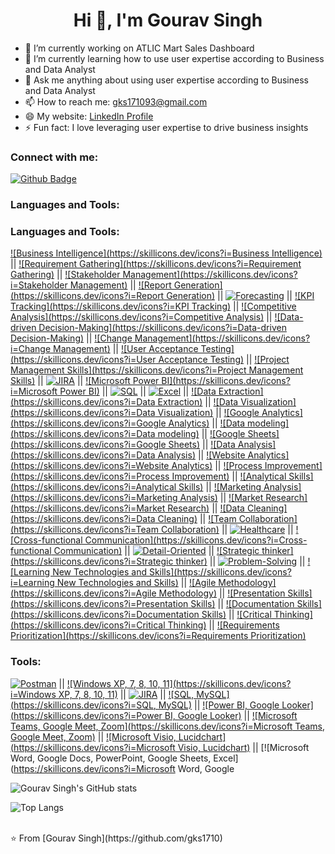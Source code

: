 <h1 align="center">Hi 👋, I'm Gourav Singh</h1>

- 🔭 I’m currently working on ATLIC Mart Sales Dashboard
- 🌱 I’m currently learning how to use user expertise according to Business and Data Analyst
- 💬 Ask me anything about using user expertise according to Business and Data Analyst
- 📫 How to reach me: gks171093@gmail.com
- 😄 My website: [LinkedIn Profile](https://www.linkedin.com/in/gouravks17/)
- ⚡ Fun fact: I love leveraging user expertise to drive business insights

### Connect with me:
<div id="badges">
  <a href="https://github.com/gks1710">
    <img src="https://img.shields.io/badge/Github-white?style=for-the-badge&logo=Github&logoColor=black" alt="Github Badge"/>
  </a>
</div>

### Languages and Tools:
### Languages and Tools:
[![Business Intelligence](https://skillicons.dev/icons?i=Business Intelligence)](https://skillicons.dev) || 
[![Requirement Gathering](https://skillicons.dev/icons?i=Requirement Gathering)](https://skillicons.dev) || 
[![Stakeholder Management](https://skillicons.dev/icons?i=Stakeholder Management)](https://skillicons.dev) || 
[![Report Generation](https://skillicons.dev/icons?i=Report Generation)](https://skillicons.dev) || 
[![Forecasting](https://skillicons.dev/icons?i=Forecasting)](https://skillicons.dev) || 
[![KPI Tracking](https://skillicons.dev/icons?i=KPI Tracking)](https://skillicons.dev) || 
[![Competitive Analysis](https://skillicons.dev/icons?i=Competitive Analysis)](https://skillicons.dev) || 
[![Data-driven Decision-Making](https://skillicons.dev/icons?i=Data-driven Decision-Making)](https://skillicons.dev) || 
[![Change Management](https://skillicons.dev/icons?i=Change Management)](https://skillicons.dev) || 
[![User Acceptance Testing](https://skillicons.dev/icons?i=User Acceptance Testing)](https://skillicons.dev) || 
[![Project Management Skills](https://skillicons.dev/icons?i=Project Management Skills)](https://skillicons.dev) || 
[![JIRA](https://skillicons.dev/icons?i=JIRA)](https://skillicons.dev) || 
[![Microsoft Power BI](https://skillicons.dev/icons?i=Microsoft Power BI)](https://skillicons.dev) || 
[![SQL](https://skillicons.dev/icons?i=SQL)](https://skillicons.dev) || 
[![Excel](https://skillicons.dev/icons?i=Excel)](https://skillicons.dev) || 
[![Data Extraction](https://skillicons.dev/icons?i=Data Extraction)](https://skillicons.dev) || 
[![Data Visualization](https://skillicons.dev/icons?i=Data Visualization)](https://skillicons.dev) || 
[![Google Analytics](https://skillicons.dev/icons?i=Google Analytics)](https://skillicons.dev) || 
[![Data modeling](https://skillicons.dev/icons?i=Data modeling)](https://skillicons.dev) || 
[![Google Sheets](https://skillicons.dev/icons?i=Google Sheets)](https://skillicons.dev) || 
[![Data Analysis](https://skillicons.dev/icons?i=Data Analysis)](https://skillicons.dev) || 
[![Website Analytics](https://skillicons.dev/icons?i=Website Analytics)](https://skillicons.dev) || 
[![Process Improvement](https://skillicons.dev/icons?i=Process Improvement)](https://skillicons.dev) || 
[![Analytical Skills](https://skillicons.dev/icons?i=Analytical Skills)](https://skillicons.dev) || 
[![Marketing Analysis](https://skillicons.dev/icons?i=Marketing Analysis)](https://skillicons.dev) || 
[![Market Research](https://skillicons.dev/icons?i=Market Research)](https://skillicons.dev) || 
[![Data Cleaning](https://skillicons.dev/icons?i=Data Cleaning)](https://skillicons.dev) || 
[![Team Collaboration](https://skillicons.dev/icons?i=Team Collaboration)](https://skillicons.dev) || 
[![Healthcare](https://skillicons.dev/icons?i=Healthcare)](https://skillicons.dev) || 
[![Cross-functional Communication](https://skillicons.dev/icons?i=Cross-functional Communication)](https://skillicons.dev) || 
[![Detail-Oriented](https://skillicons.dev/icons?i=Detail-Oriented)](https://skillicons.dev) || 
[![Strategic thinker](https://skillicons.dev/icons?i=Strategic thinker)](https://skillicons.dev) || 
[![Problem-Solving](https://skillicons.dev/icons?i=Problem-Solving)](https://skillicons.dev) || 
[![Learning New Technologies and Skills](https://skillicons.dev/icons?i=Learning New Technologies and Skills)](https://skillicons.dev) || 
[![Agile Methodology](https://skillicons.dev/icons?i=Agile Methodology)](https://skillicons.dev) || 
[![Presentation Skills](https://skillicons.dev/icons?i=Presentation Skills)](https://skillicons.dev) || 
[![Documentation Skills](https://skillicons.dev/icons?i=Documentation Skills)](https://skillicons.dev) || 
[![Critical Thinking](https://skillicons.dev/icons?i=Critical Thinking)](https://skillicons.dev) || 
[![Requirements Prioritization](https://skillicons.dev/icons?i=Requirements Prioritization)](https://skillicons.dev)

### Tools:
[![Postman](https://skillicons.dev/icons?i=Postman)](https://skillicons.dev) || 
[![Windows XP, 7, 8, 10, 11](https://skillicons.dev/icons?i=Windows XP, 7, 8, 10, 11)](https://skillicons.dev) || 
[![JIRA](https://skillicons.dev/icons?i=JIRA)](https://skillicons.dev) || 
[![SQL, MySQL](https://skillicons.dev/icons?i=SQL, MySQL)](https://skillicons.dev) || 
[![Power BI, Google Looker](https://skillicons.dev/icons?i=Power BI, Google Looker)](https://skillicons.dev) || 
[![Microsoft Teams, Google Meet, Zoom](https://skillicons.dev/icons?i=Microsoft Teams, Google Meet, Zoom)](https://skillicons.dev) || 
[![Microsoft Visio, Lucidchart](https://skillicons.dev/icons?i=Microsoft Visio, Lucidchart)](https://skillicons.dev) || 
[![Microsoft Word, Google Docs, PowerPoint, Google Sheets, Excel](https://skillicons.dev/icons?i=Microsoft Word, Google


![Gourav Singh's GitHub stats](https://github-readme-stats.vercel.app/api?username=gks1710&show_icons=true&theme=dark)

![Top Langs](https://github-readme-stats.vercel.app/api/top-langs/?username=gks1710&theme=dark)


<br>
⭐️ From [Gourav Singh](https://github.com/gks1710)
